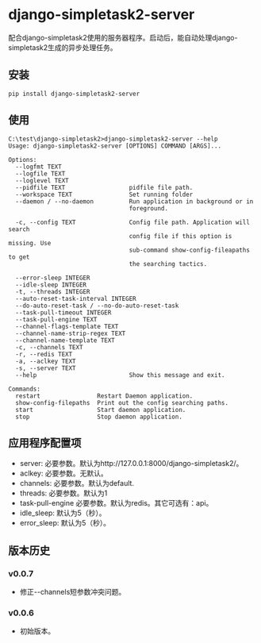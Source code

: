 # django-simpletask2-server

配合django-simpletask2使用的服务器程序。启动后，能自动处理django-simpletask2生成的异步处理任务。

## 安装

```
pip install django-simpletask2-server
```

## 使用

```
C:\test\django-simpletask2>django-simpletask2-server --help
Usage: django-simpletask2-server [OPTIONS] COMMAND [ARGS]...

Options:
  --logfmt TEXT
  --logfile TEXT
  --loglevel TEXT
  --pidfile TEXT                  pidfile file path.
  --workspace TEXT                Set running folder
  --daemon / --no-daemon          Run application in background or in
                                  foreground.

  -c, --config TEXT               Config file path. Application will search
                                  config file if this option is missing. Use
                                  sub-command show-config-fileapaths to get
                                  the searching tactics.

  --error-sleep INTEGER
  --idle-sleep INTEGER
  -t, --threads INTEGER
  --auto-reset-task-interval INTEGER
  --do-auto-reset-task / --no-do-auto-reset-task
  --task-pull-timeout INTEGER
  --task-pull-engine TEXT
  --channel-flags-template TEXT
  --channel-name-strip-regex TEXT
  --channel-name-template TEXT
  -c, --channels TEXT
  -r, --redis TEXT
  -a, --aclkey TEXT
  -s, --server TEXT
  --help                          Show this message and exit.

Commands:
  restart                Restart Daemon application.
  show-config-filepaths  Print out the config searching paths.
  start                  Start daemon application.
  stop                   Stop daemon application.

```

## 应用程序配置项

- server: 必要参数。默认为http://127.0.0.1:8000/django-simpletask2/。
- aclkey: 必要参数。无默认。
- channels: 必要参数。默认为default.
- threads: 必要参数。默认为1
- task-pull-engine 必要参数。默认为redis。其它可选有：api。
- idle_sleep: 默认为5（秒）。
- error_sleep: 默认为5（秒）。

## 版本历史

### v0.0.7

- 修正--channels短参数冲突问题。

### v0.0.6

- 初始版本。
